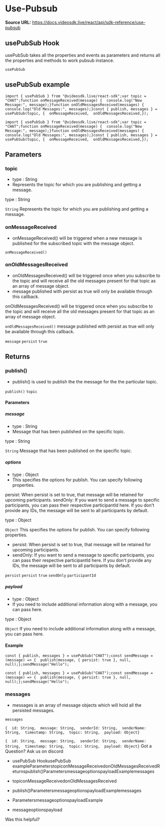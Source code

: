 # Use-Pubsub

**Source URL:** https://docs.videosdk.live/react/api/sdk-reference/use-pubsub

## usePubSub Hook​

usePubSub takes all the properties and events as parameters and returns all the properties and methods to work pubsub instance.

`usePubSub`
## usePubSub example​

```
import { usePubSub } from "@videosdk.live/react-sdk";var topic = "CHAT";function onMessageReceived(message) {  console.log("New Message:", message);}function onOldMessagesReceived(messages) {  console.log("Old Messages:", messages);}const { publish, messages } = usePubSub(topic, {  onMessageReceived,  onOldMessagesReceived,});
```

`import { usePubSub } from "@videosdk.live/react-sdk";var topic = "CHAT";function onMessageReceived(message) {  console.log("New Message:", message);}function onOldMessagesReceived(messages) {  console.log("Old Messages:", messages);}const { publish, messages } = usePubSub(topic, {  onMessageReceived,  onOldMessagesReceived,});`
## Parameters​

### topic​

- type : String
- Represents the topic for which you are publishing and getting a message.

type : String

`String`
Represents the topic for which you are publishing and getting a message.

### onMessageReceived​

- onMessageReceived() will be triggered when a new message is published for the subscribed topic with the message object.

`onMessageReceived()`
### onOldMessagesReceived​

- onOldMessagesReceived() will be triggered once when you subscribe to the topic and will receive all the old messages present for that topic as an array of message object.
- message published with persist as true will only be available through this callback.

onOldMessagesReceived() will be triggered once when you subscribe to the topic and will receive all the old messages present for that topic as an array of message object.

`onOldMessagesReceived()`
message published with persist as true will only be available through this callback.

`message`
`persist`
`true`
## Returns​

### publish()​

- publish() is used to publish the the message for the the particular topic.

`publish()`
`topic`
#### Parameters​

##### message​

- type : String
- Message that has been published on the specific topic.

type : String

`String`
Message that has been published on the specific topic.

##### options​

- type : Object
- This specifies the options for publish. You can specify following properties.

persist: When persist is set to true, that message will be retained for upcoming participants.
sendOnly: If you want to send a message to specific participants, you can pass their respective participantId here. If you don't provide any IDs, the message will be sent to all participants by default.

type : Object

`Object`
This specifies the options for publish. You can specify following properties.

- persist: When persist is set to true, that message will be retained for upcoming participants.
- sendOnly: If you want to send a message to specific participants, you can pass their respective participantId here. If you don't provide any IDs, the message will be sent to all participants by default.

`persist`
`persist`
`true`
`sendOnly`
`participantId`
##### payload​

- type : Object
- If you need to include additional information along with a message, you can pass here.

type : Object

`Object`
If you need to include additional information along with a message, you can pass here.

#### Example​

```
const { publish, messages } = usePubSub("CHAT");const sendMessage = (message) => {  publish(message, { persist: true }, null, null);};sendMessage("Hello");
```

`const { publish, messages } = usePubSub("CHAT");const sendMessage = (message) => {  publish(message, { persist: true }, null, null);};sendMessage("Hello");`
### messages​

- messages is an array of message objects which will hold all the persisted messages.

`messages`
```
{  id: String,  message: String,  senderId: String,  senderName: String,  timestamp: String,  topic: String,  payload: Object}
```

`{  id: String,  message: String,  senderId: String,  senderName: String,  timestamp: String,  topic: String,  payload: Object}`
Got a Question? Ask us on discord

- usePubSub HookusePubSub exampleParameterstopiconMessageReceivedonOldMessagesReceivedReturnspublish()ParametersmessageoptionspayloadExamplemessages

- topiconMessageReceivedonOldMessagesReceived

- publish()ParametersmessageoptionspayloadExamplemessages

- ParametersmessageoptionspayloadExample

- messageoptionspayload

Was this helpful?
